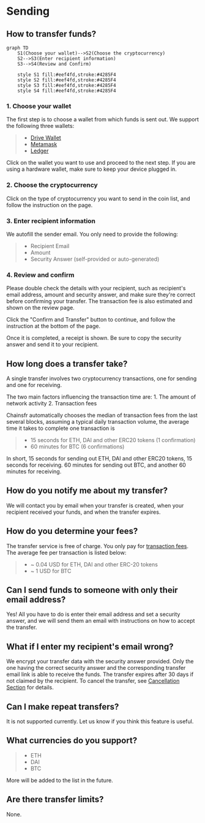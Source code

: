 # Sending

## How to transfer funds?

```mermaid
graph TD
    S1(Choose your wallet)-->S2(Choose the cryptocurrency)
    S2-->S3(Enter recipient information)
    S3-->S4(Review and Confirm)

    style S1 fill:#eef4fd,stroke:#4285F4
    style S2 fill:#eef4fd,stroke:#4285F4
    style S3 fill:#eef4fd,stroke:#4285F4
    style S4 fill:#eef4fd,stroke:#4285F4
```

### 1. Choose your wallet

The first step is to choose a wallet from which funds is sent out.
We support the following three wallets:

> * [Drive Wallet](/wallet)
> * [Metamask](https://metamask.io/)
> * [Ledger](https://www.ledger.com/)

Click on the wallet you want to use and proceed to the next step. 
If you are using a hardware wallet, make sure to keep your device plugged in.

### 2. Choose the cryptocurrency

Click on the type of cryptocurrency you want to send in the coin list, and follow the instruction on the page.

### 3. Enter recipient information

We autofill the sender email. You only need to provide the following:

> * Recipient Email
> * Amount
> * Security Answer (self-provided or auto-generated)

### 4. Review and confirm

Please double check the details with your recipient, such as recipient's email address, amount and security answer, and make sure they're correct before confirming your transfer. The transaction fee is also estimated and shown on the review page.

Click the "Confirm and Transfer" button to continue, and follow the instruction at the bottom of the page.

Once it is completed, a receipt is shown. Be sure to copy the security answer and send it to your recipient.

## How long does a transfer take?

A single transfer involves two cryptocurrency transactions, one for sending and one for receiving.

The two main factors influencing the transaction time are:
    1. The amount of network activity
    2. Transaction fees

Chainsfr automatically chooses the median of transaction fees from the last several blocks, assuming a typical daily transaction volume, the average time it takes to complete one transaction is

> * 15 seconds for ETH, DAI and other ERC20 tokens (1 confirmation)
> * 60 minutes for BTC (6 confirmations)

In short, 15 seconds for sending out ETH, DAI and other ERC20 tokens, 15 seconds for receiving.
60 minutes for sending out BTC, and another 60 minutes for receiving. 

## How do you notify me about my transfer?

We will contact you by email when your transfer is created, when your recipient received your funds, and when the transfer expires.

## How do you determine your fees?

The transfer service is free of charge. You only pay for [transaction fees](https://en.wikipedia.org/wiki/Cryptocurrency#Transaction_fees). The average fee per transaction is listed below:

> * ~ 0.04 USD for ETH, DAI and other ERC-20 tokens
> * ~ 1 USD for BTC


## Can I send funds to someone with only their email address?

Yes! All you have to do is enter their email address and set a security answer, and we will send them an email with instructions on how to accept the transfer.

## What if I enter my recipient's email wrong? 

We encrypt your transfer data with the security answer provided. Only the one having the correct security answer and the corresponding transfer email link is able
to receive the funds. The transfer expires after 30 days if not claimed by the recipient. To cancel the transfer, see [Cancellation Section](/cancelling) for details.

## Can I make repeat transfers?

It is not supported currently. Let us know if you think this feature is useful.

## What currencies do you support?

> * ETH
> * DAI
> * BTC

More will be added to the list in the future.

## Are there transfer limits?

None.
